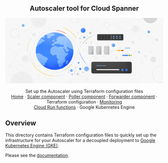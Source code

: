 <br />
<p align="center">
  <h2 align="center">Autoscaler tool for Cloud Spanner</h2>
  <img alt="Autoscaler" src="../../../resources/BlogHeader_Database_3.max-2200x2200.jpg">

  <p align="center">
    <!-- In one sentence: what does the code in this directory do? -->
    Set up the Autoscaler using Terraform configuration files
    <br />
    <a href="../../../README.md">Home</a>
    ·
    <a href="../../../src/scaler/README.md">Scaler component</a>
    ·
    <a href="../../../src/poller/README.md">Poller component</a>
    ·
    <a href="../../../src/forwarder/README.md">Forwarder component</a>
    ·
    Terraform configuration
    ·
    <a href="../../README.md#Monitoring">Monitoring</a>
    <br />
    <a href="../../cloud-functions/README.md">Cloud Run functions</a>
    ·
    Google Kubernetes Engine
  </p>

</p>

## Overview

This directory contains Terraform configuration files to quickly set
up the infrastructure for your Autoscaler for a decoupled deployment to
[Google Kubernetes Engine (GKE)][gke].

Please see the [documentation](../README.md).

[gke]: https://cloud.google.com/kubernetes-engine
